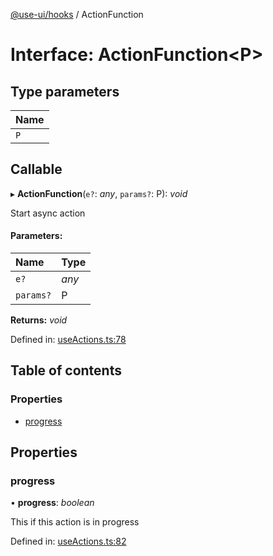 [@use-ui/hooks](../README.md) / ActionFunction

# Interface: ActionFunction<P\>

## Type parameters

| Name |
| :------ |
| `P` |

## Callable

▸ **ActionFunction**(`e?`: *any*, `params?`: P): *void*

Start async action

#### Parameters:

| Name | Type |
| :------ | :------ |
| `e?` | *any* |
| `params?` | P |

**Returns:** *void*

Defined in: [useActions.ts:78](https://github.com/vasyas/use-ui-hooks/blob/cca03e8/src/useActions.ts#L78)

## Table of contents

### Properties

- [progress](actionfunction.md#progress)

## Properties

### progress

• **progress**: *boolean*

This if this action is in progress

Defined in: [useActions.ts:82](https://github.com/vasyas/use-ui-hooks/blob/cca03e8/src/useActions.ts#L82)
